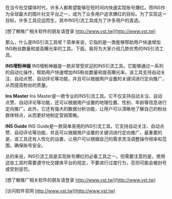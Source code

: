 在当今社交媒体时代，许多人都希望能够在短时间内快速实现账号爆红。而INS作为全球最大的图片社交平台之一，成为了众多用户追求爆红的目标。为了实现这一目标，许多工具应运而生，其中INS引流工具成为了许多用户的首选。

[想了解推广相关软件的朋友请登录 http://www.vst.tw](http://www.vst.tw)

那么，什么是INS引流工具呢？简单来说，它指的是一类能够帮助用户快速增加INS粉丝数量和提高曝光率的工具。下面，我将为大家介绍几款优秀的INS引流工具。

**INS增粉神器**
INS增粉神器是一款非常受欢迎的INS引流工具。它能够通过一系列的自动化操作，帮助用户快速增加INS粉丝数量和提高曝光率。该工具支持自动关注、自动点赞、自动评论等功能，并且可以根据用户设置的关键词进行定向推广，从而提高粉丝的质量。

**Ins Master**
Ins Master是一款专业的INS引流工具。它不仅支持自动关注、自动点赞、自动评论等功能，还可以根据用户设置的地理位置、性别、年龄等信息进行定向推广。此外，它还有强大的数据分析功能，让用户可以清晰地了解自己的粉丝群体特点，从而更好地制定营销策略。

**INS Guide**
INS Guide是一款简单易用的INS引流工具。它支持自动关注、自动点赞、自动评论等功能，并且可以根据用户设置的关键词进行定向推广。最重要的是，该工具还有人性化的设置，让用户可以根据自己的需求灵活调整操作频率和范围，确保账号安全。

总的来说，INS引流工具是实现账号爆红的必备工具之一。但需要注意的是，使用这些工具时需要遵守社交媒体平台的规定，不要进行过度行为，否则可能会被封号或受到惩罚。

[想了解推广相关软件的朋友请登录 http://www.vst.tw](http://www.vst.tw)


[访问软件官网 http://www.vst.tw](http://www.vst.tw)
